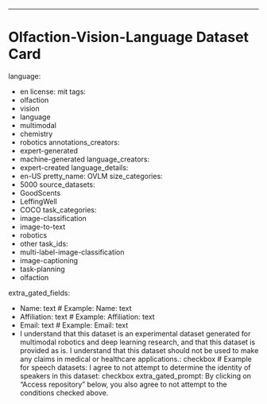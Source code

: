 ---
# Olfaction-Vision-Language Dataset Card  
language:
- en
license: mit
tags:
- olfaction
- vision
- language
- multimodal
- chemistry
- robotics
annotations_creators:
- expert-generated
- machine-generated
language_creators:
- expert-created
language_details:
- en-US
pretty_name: OVLM
size_categories:
- 5000
source_datasets:
- GoodScents
- LeffingWell
- COCO
task_categories:
- image-classification
- image-to-text
- robotics
- other
task_ids:
- multi-label-image-classification
- image-captioning
- task-planning
- olfaction


extra_gated_fields:
- Name: text  # Example: Name: text
- Affiliation: text  # Example: Affiliation: text
- Email: text  # Example: Email: text
- I understand that this dataset is an experimental dataset generated for multimodal robotics and deep learning research, and that this dataset is provided as is. I understand that this dataset should not be used to make any claims in medical or healthcare applications.: checkbox  # Example for speech datasets: I agree to not attempt to determine the identity of speakers in this dataset: checkbox
extra_gated_prompt: By clicking on “Access repository” below, you also agree to not attempt to the conditions checked above.

